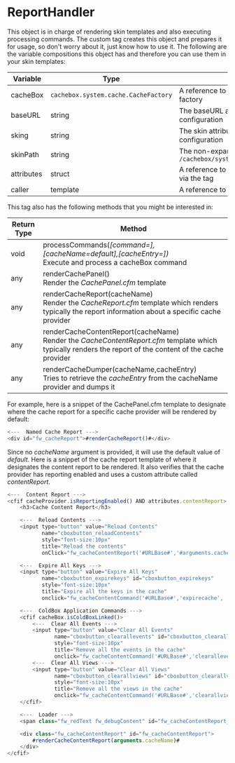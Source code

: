 # ReportHandler

This object is in charge of rendering skin templates and also executing processing commands. The custom tag creates this object and prepares it for usage, so don't worry about it, just know how to use it. The following are the variable compositions this object has and therefore you can use them in your skin templates:

|Variable|Type|Description|
|--|--|--|
|cacheBox|`cachebox.system.cache.CacheFactory` |A reference to the running CacheBox cache factory|
|baseURL |string |The baseURL attribute passed via the tag configuration|
|sking|string|The skin attribute passed via the tag configuration|
|skinPath|string|The non-expanded path to the skin in use. e.g. `/cachebox/system/cache/report/skin/MyCoolSkin`|
|attributes |struct|A reference to the attributes structure passed via the tag|
|caller|template|A reference to the caller page of the custom tag.|

This tag also has the following methods that you might be interested in:

|Return Type|Method|
|--|--|
|void|processCommands(*[command=],[cacheName=default],[cacheEntry=])*<br> Execute and process a cacheBox command |
|any|renderCachePanel() <br> Render the *CachePanel.cfm* template|
|any|renderCacheReport(cacheName) <br>Render the *CacheReport.cfm* template which renders typically the report information about a specific cache provider|
|any|renderCacheContentReport(cacheName)<br> Render the *CacheContentReport.cfm* template which typically renders the report of the content of the cache provider |
|any|renderCacheDumper(cacheName,cacheEntry) <br> Tries to retrieve the *cacheEntry* from the cacheName provider and dumps it|

For example, here is a snippet of the CachePanel.cfm template to designate where the cache report for a specific cache provider will be rendered by default:

```javascript
<---  Named Cache Report --->
<div id="fw_cacheReport">#renderCacheReport()#</div>
```

Since no *cacheName* argument is provided, it will use the default value of *default*. Here is a snippet of the cache report template of where it designates the content report to be rendered. It also verifies that the cache provider has reporting enabled and uses a custom attribute called *contentReport*.

```javascript
<---  Content Report --->
<cfif cacheProvider.isReportingEnabled() AND attributes.contentReport>
    <h3>Cache Content Report</h3>

    <---  Reload Contents --->
    <input type="button" value="Reload Contents"
           name="cboxbutton_reloadContents"
           style="font-size:10px"
           title="Reload the contents"
           onClick="fw_cacheContentReport('#URLBase#','#arguments.cacheName#')" />

    <---  Expire All Keys --->
    <input type="button" value="Expire All Keys"
           name="cboxbutton_expirekeys" id="cboxbutton_expirekeys"
           style="font-size:10px"
           title="Expire all the keys in the cache"
           onclick="fw_cacheContentCommand('#URLBase#','expirecache', '#arguments.cacheName#')" />

    <---  ColdBox Application Commands --->
    <cfif cacheBox.isColdBoxLinked()>
        <---  Clear All Events --->
        <input type="button" value="Clear All Events"
               name="cboxbutton_clearallevents" id="cboxbutton_clearallevents"
               style="font-size:10px"
               title="Remove all the events in the cache"
               onclick="fw_cacheContentCommand('#URLBase#','clearallevents', '#arguments.cacheName#')" />
        <---  Clear All Views --->
        <input type="button" value="Clear All Views"
               name="cboxbutton_clearallviews" id="cboxbutton_clearallviews"
               style="font-size:10px"
               title="Remove all the views in the cache"
               onclick="fw_cacheContentCommand('#URLBase#','clearallviews', '#arguments.cacheName#')" />
    </cfif>

    <---  Loader --->
    <span class="fw_redText fw_debugContent" id="fw_cacheContentReport_loader">Please Wait, Processing...</span>

    <div class="fw_cacheContentReport" id="fw_cacheContentReport">
        #renderCacheContentReport(arguments.cacheName)#
    </div>
</cfif>
```

